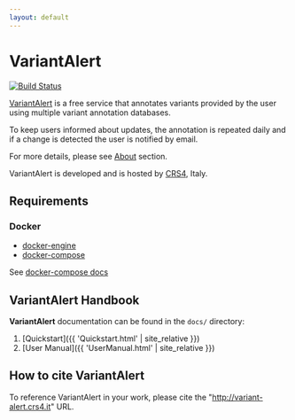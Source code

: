 ```yaml
---
layout: default
---
```


# VariantAlert
[![Build Status](https://travis-ci.com/next-crs4/VariantAlert.svg?branch=master)](https://api.travis-ci.com/next-crs4/VariantAlert)

[VariantAlert](http://variant-alert.crs4.it/) is a free service that annotates variants provided by the user using multiple variant annotation databases.

To keep users informed about updates, the annotation is repeated daily and if a change is detected the user is notified by email.

For more details, please see [About](http://variant-alert.crs4.it/about) section.

VariantAlert is developed and is hosted by [CRS4](http://www.crs4.it/), Italy.
## Requirements

### Docker
- [docker-engine](https://docs.docker.com/engine/installation/) 
- [docker-compose](https://docs.docker.com/compose/install/) 

See [docker-compose docs](https://docs.docker.com/compose/reference/overview/)

## VariantAlert Handbook
**VariantAlert** documentation can be found in the `docs/` directory:

1. [Quickstart]({{ 'Quickstart.html' | site_relative }})
2. [User Manual]({{ 'UserManual.html' | site_relative }})

## How to cite VariantAlert
To reference VariantAlert in your work, please cite the "http://variant-alert.crs4.it" URL.

